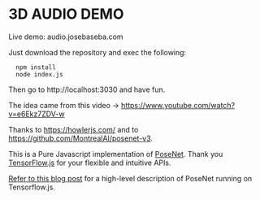 
3D AUDIO DEMO
=====

Live demo: audio.josebaseba.com

Just download the repository and exec the following:

```
  npm install
  node index.js

```

Then go to http://localhost:3030 and have fun.

The idea came from this video -> https://www.youtube.com/watch?v=e6Ekz7ZDV-w

Thanks to https://howlerjs.com/ and to https://github.com/MontrealAI/posenet-v3.

This is a Pure Javascript implementation of [PoseNet](https://github.com/tensorflow/tfjs-models/tree/master/posenet). Thank you [TensorFlow.js](https://js.tensorflow.org) for your flexible and intuitive APIs.

[Refer to this blog post](https://medium.com/tensorflow/real-time-human-pose-estimation-in-the-browser-with-tensorflow-js-7dd0bc881cd5) for a high-level description of PoseNet running on Tensorflow.js.
